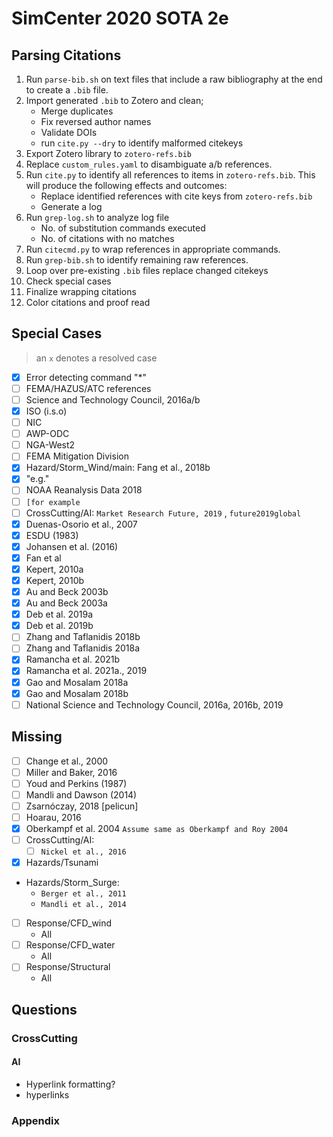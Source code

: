 # SimCenter 2020 SOTA 2e

## Parsing Citations

1. Run `parse-bib.sh` on text files that include a raw bibliography at the end to create a `.bib` file.
2. Import generated `.bib` to Zotero and clean;
    - Merge duplicates
    - Fix reversed author names
    - Validate DOIs
    - run `cite.py --dry` to identify malformed citekeys
3. Export Zotero library to `zotero-refs.bib`
4. Replace `custom_rules.yaml` to disambiguate a/b references.
5. Run `cite.py` to identify all references to items in `zotero-refs.bib`. This will produce the following effects and outcomes:
    - Replace identified references with cite keys from `zotero-refs.bib`
    - Generate a log
6. Run `grep-log.sh` to analyze log file
    - No. of substitution commands executed
    - No. of citations with no matches
7. Run `citecmd.py` to wrap references in appropriate commands.
8. Run `grep-bib.sh` to identify remaining raw references.
10. Loop over pre-existing `.bib` files replace changed citekeys
11. Check special cases
1.  Finalize wrapping citations
2.  Color citations and proof read

## Special Cases

> an `x` denotes a resolved case

  - [x] Error detecting command "*"
  - [ ] FEMA/HAZUS/ATC references
  - [ ] Science and Technology Council, 2016a/b
  - [x] ISO (i.s.o)
  - [ ] NIC
  - [ ] AWP-ODC
  - [ ] NGA-West2
  - [ ] FEMA Mitigation Division
  - [x] Hazard/Storm_Wind/main: Fang et al., 2018b
  - [x] "e.g."
  - [ ] NOAA Reanalysis Data 2018
  - [ ] `[for example`
  - [ ] CrossCutting/AI:  `Market Research Future, 2019` , `future2019global`
  - [x] Duenas-Osorio et al., 2007
  - [x] ESDU (1983)
  - [x] Johansen et al. (2016)
  - [x] Fan et al
  - [x] Kepert, 2010a
  - [x] Kepert, 2010b
  - [x] Au and Beck 2003b
  - [x] Au and Beck 2003a
  - [x] Deb et al. 2019a
  - [x] Deb et al. 2019b
  - [ ] Zhang and Taflanidis 2018b
  - [ ] Zhang and Taflanidis 2018a
  - [x] Ramancha et al. 2021b
  - [x] Ramancha et al. 2021a., 2019
  - [x] Gao and Mosalam 2018a
  - [x] Gao and Mosalam 2018b
  - [ ] National Science and Technology Council, 2016a, 2016b, 2019

## Missing

  - [ ] Change et al., 2000
  - [ ] Miller and Baker, 2016
  - [ ] Youd and Perkins (1987)
  - [ ] Mandli and Dawson (2014)
  - [ ] Zsarnóczay, 2018 [pelicun]
  - [ ] Hoarau, 2016
  - [x] Oberkampf et al. 2004 `Assume same as Oberkampf and Roy 2004`
- [ ] CrossCutting/AI:
  - [ ] `Nickel et al., 2016`
- [x] Hazards/Tsunami
- Hazards/Storm_Surge: 
  - `Berger et al., 2011`
  - `Mandli et al., 2014`
- [ ] Response/CFD_wind
  - All
- [ ] Response/CFD_water
  - All
- [ ] Response/Structural
  - All


## Questions

### CrossCutting

#### AI

- Hyperlink formatting?
- hyperlinks

### Appendix

